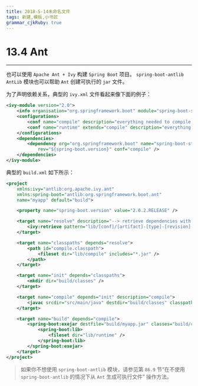 ```yaml
---
title: 2018-5-14未命名文件 
tags: 新建,模板,小书匠
grammar_cjkRuby: true
---
```



# 13.4 Ant
---

也可以使用 `Apache Ant + Ivy` 构建 `Spring Boot` 项目。
`spring-boot-antlib` `AntLib` 模块也可以帮助 `Ant` 创建可执行的 `jar` 文件。

为了声明依赖关系，典型的 `ivy.xml` 文件看起来像下面的例子：

``` xml
<ivy-module version="2.0">
	<info organisation="org.springframework.boot" module="spring-boot-sample-ant" />
	<configurations>
		<conf name="compile" description="everything needed to compile this module" />
		<conf name="runtime" extends="compile" description="everything needed to run this module" />
	</configurations>
	<dependencies>
		<dependency org="org.springframework.boot" name="spring-boot-starter"
			rev="${spring-boot.version}" conf="compile" />
	</dependencies>
</ivy-module>
```

典型的 `build.xml` 如下所示：

``` xml
<project
	xmlns:ivy="antlib:org.apache.ivy.ant"
	xmlns:spring-boot="antlib:org.springframework.boot.ant"
	name="myapp" default="build">

	<property name="spring-boot.version" value="2.0.2.RELEASE" />

	<target name="resolve" description="--> retrieve dependencies with ivy">
		<ivy:retrieve pattern="lib/[conf]/[artifact]-[type]-[revision].[ext]" />
	</target>

	<target name="classpaths" depends="resolve">
		<path id="compile.classpath">
			<fileset dir="lib/compile" includes="*.jar" />
		</path>
	</target>

	<target name="init" depends="classpaths">
		<mkdir dir="build/classes" />
	</target>

	<target name="compile" depends="init" description="compile">
		<javac srcdir="src/main/java" destdir="build/classes" classpathref="compile.classpath" />
	</target>

	<target name="build" depends="compile">
		<spring-boot:exejar destfile="build/myapp.jar" classes="build/classes">
			<spring-boot:lib>
				<fileset dir="lib/runtime" />
			</spring-boot:lib>
		</spring-boot:exejar>
	</target>
</project>
```

> 如果你不想使用 `spring-boot-antlib` 模块，请参见第 `86.9` 节“在不使用 `spring-boot-antlib` 的情况下从 `Ant` 生成可执行文件” 操作方法。